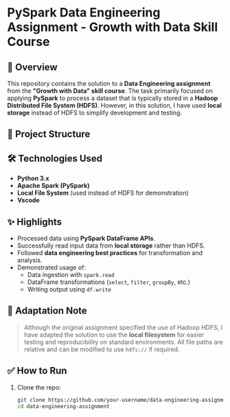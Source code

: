 # PySpark Data Engineering Assignment - Growth with Data Skill Course

## 🚀 Overview

This repository contains the solution to a **Data Engineering assignment** from the **"Growth with Data" skill course**. The task primarily focused on applying **PySpark** to process a dataset that is typically stored in a **Hadoop Distributed File System (HDFS)**. However, in this solution, I have used **local storage** instead of HDFS to simplify development and testing.

## 📁 Project Structure


## 🛠️ Technologies Used

- **Python 3.x**
- **Apache Spark (PySpark)**
- **Local File System** (used instead of HDFS for demonstration)
- **Vscode** 

## ✨ Highlights

- Processed data using **PySpark DataFrame APIs**.
- Successfully read input data from **local storage** rather than HDFS.
- Followed **data engineering best practices** for transformation and analysis.
- Demonstrated usage of:
  - Data ingestion with `spark.read`
  - DataFrame transformations (`select`, `filter`, `groupBy`, etc.)
  - Writing output using `df.write`

## 🔄 Adaptation Note

> Although the original assignment specified the use of Hadoop HDFS, I have adapted the solution to use the **local filesystem** for easier testing and reproducibility on standard environments. All file paths are relative and can be modified to use `hdfs://` if required.



## ✅ How to Run

1. Clone the repo:
   ```bash
   git clone https://github.com/your-username/data-engineering-assignment.git
   cd data-engineering-assignment



